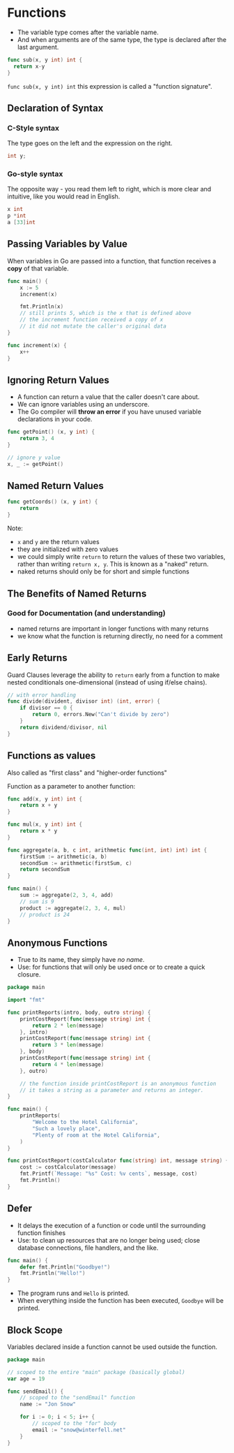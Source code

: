 # Functions

- The variable type comes after the variable name.
- And when arguments are of the same type, the type is declared after the last argument.

```go
func sub(x, y int) int {
  return x-y
}
```

`func sub(x, y int) int` this expression is called a "function signature".

## Declaration of Syntax

### C-Style syntax

The type goes on the left and the expression on the right.

```c
int y;
```

### Go-style syntax

The opposite way - you read them left to right, which is more clear and intuitive, like you would read in English.

```go
x int
p *int
a [33]int
```

## Passing Variables by Value

When variables in Go are passed into a function, that function receives a **copy** of that variable.

```go
func main() {
    x := 5
    increment(x)

    fmt.Println(x)
    // still prints 5, which is the x that is defined above
    // the increment function received a copy of x
    // it did not mutate the caller's original data
}

func increment(x) {
    x++
}
```

## Ignoring Return Values

- A function can return a value that the caller doesn't care about.
- We can ignore variables using an underscore.
- The Go compiler will **throw an error** if you have unused variable declarations in your code.

```go
func getPoint() (x, y int) {
    return 3, 4
}

// ignore y value
x, _ := getPoint()
```

## Named Return Values

```go
func getCoords() (x, y int) {
    return
}
```

Note:

- `x` and `y` are the return values
- they are initialized with zero values
- we could simply write `return` to return the values of these two variables, rather than writing `return x, y`. This is known as a "naked" return.
- naked returns should only be for short and simple functions

## The Benefits of Named Returns

### Good for Documentation (and understanding)

- named returns are important in longer functions with many returns
- we know what the function is returning directly, no need for a comment

## Early Returns

Guard Clauses leverage the ability to `return` early from a function to make nested conditionals one-dimensional (instead of using if/else chains).

```go
// with error handling
func divide(divident, divisor int) (int, error) {
    if divisor == 0 {
        return 0, errors.New("Can't divide by zero")
    }
    return dividend/divisor, nil
}
```

## Functions as values

Also called as "first class" and "higher-order functions"

Function as a parameter to another function:

```go
func add(x, y int) int {
    return x + y
}

func mul(x, y int) int {
    return x * y
}

func aggregate(a, b, c int, arithmetic func(int, int) int) int {
    firstSum := arithmetic(a, b)
    secondSum := arithmetic(firstSum, c)
    return secondSum
}

func main() {
    sum := aggregate(2, 3, 4, add)
    // sum is 9
    product := aggregate(2, 3, 4, mul)
    // product is 24
}
```

## Anonymous Functions

- True to its name, they simply have _no name_.
- Use: for functions that will only be used once or to create a quick closure.

```go
package main

import "fmt"

func printReports(intro, body, outro string) {
    printCostReport(func(message string) int {
        return 2 * len(message)
    }, intro)
    printCostReport(func(message string) int {
        return 3 * len(message)
	}, body)
    printCostReport(func(message string) int {
        return 4 * len(message)
	}, outro)

    // the function inside printCostReport is an anonymous function
    // it takes a string as a parameter and returns an integer.
}

func main() {
    printReports(
        "Welcome to the Hotel California",
        "Such a lovely place",
        "Plenty of room at the Hotel California",
    )
}

func printCostReport(costCalculator func(string) int, message string) {
    cost := costCalculator(message)
    fmt.Printf(`Message: "%s" Cost: %v cents`, message, cost)
    fmt.Println()
}
```

## Defer

- It delays the execution of a function or code until the surrounding function finishes
- Use: to clean up resources that are no longer being used; close database connections, file handlers, and the like.

```go
func main() {
    defer fmt.Println("Goodbye!")
    fmt.Println("Hello!")
}
```

- The program runs and `Hello` is printed.
- When everything inside the function has been executed, `Goodbye` will be printed.

## Block Scope

Variables declared inside a function cannot be used outside the function.

```go
package main

// scoped to the entire "main" package (basically global)
var age = 19

func sendEmail() {
    // scoped to the "sendEmail" function
    name := "Jon Snow"

    for i := 0; i < 5; i++ {
        // scoped to the "for" body
        email := "snow@winterfell.net"
    }
}
```
